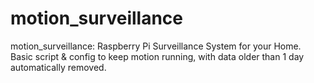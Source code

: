 # motion_surveillance
motion_surveillance: Raspberry Pi Surveillance System for your Home. Basic script &amp; config to keep motion running, with data older than 1 day automatically removed.
